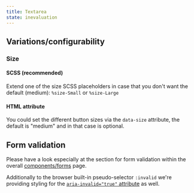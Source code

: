 ```yaml
---
title: Textarea
state: inevaluation
---
```


## Variations/configurability

### Size

#### SCSS (recommended)

Extend one of the size SCSS placeholders in case that you don't want the default (medium): `%size-Small` or `%size-Large`

#### HTML attribute

You could set the different button sizes via the `data-size` attribute, the default is "medium" and in that case is optional.

## Form validation

Please have a look especially at the section for form validation within the overall [components/forms](../components-form/index.html) page.

Additionally to the browser built-in pseudo-selector `:invalid` we're providing styling for the [`aria-invalid="true"` attribute](https://developer.mozilla.org/en-US/docs/Web/Accessibility/ARIA/ARIA_Techniques/Using_the_aria-invalid_attribute) as well.

[inspirational sources for this page]: # "https://www.uiguideline.com/components/radio"

